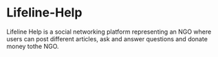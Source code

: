 # Lifeline-Help
Lifeline Help is a social networking platform representing an NGO where users can post different articles, ask and answer questions and donate money tothe NGO.
